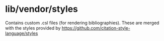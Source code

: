 # lib/vendor/styles 

Contains custom .csl files (for rendering bibliographies). These are merged with the styles provided by https://github.com/citation-style-language/styles

